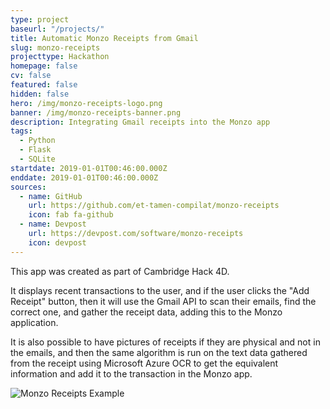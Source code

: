 ```yaml
---
type: project
baseurl: "/projects/"
title: Automatic Monzo Receipts from Gmail
slug: monzo-receipts
projecttype: Hackathon
homepage: false
cv: false
featured: false
hidden: false
hero: /img/monzo-receipts-logo.png
banner: /img/monzo-receipts-banner.png
description: Integrating Gmail receipts into the Monzo app
tags:
  - Python
  - Flask
  - SQLite
startdate: 2019-01-01T00:46:00.000Z
enddate: 2019-01-01T00:46:00.000Z
sources:
  - name: GitHub
    url: https://github.com/et-tamen-compilat/monzo-receipts
    icon: fab fa-github
  - name: Devpost
    url: https://devpost.com/software/monzo-receipts
    icon: devpost
---
```


<div class="row">
  <div class="left">

This app was created as part of Cambridge Hack 4D.

It displays recent transactions to the user, and if the user clicks the "Add Receipt" button, then it will use the Gmail API to scan their emails, find the correct one, and gather the receipt data, adding this to the Monzo application.

It is also possible to have pictures of receipts if they are physical and not in the emails, and then the same algorithm is run on the text data gathered from the receipt using Microsoft Azure OCR to get the equivalent information and add it to the transaction in the Monzo app.

  </div>
  <div class="right">

![Monzo Receipts Example](/img/monzo-receipts-1.png "Monzo Receipts Example")

  </div>
</div>
